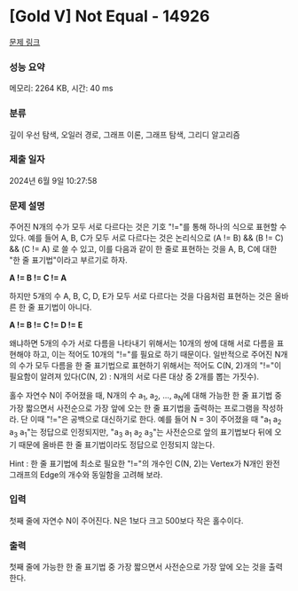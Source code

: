 # [Gold V] Not Equal - 14926 

[문제 링크](https://www.acmicpc.net/problem/14926) 

### 성능 요약

메모리: 2264 KB, 시간: 40 ms

### 분류

깊이 우선 탐색, 오일러 경로, 그래프 이론, 그래프 탐색, 그리디 알고리즘

### 제출 일자

2024년 6월 9일 10:27:58

### 문제 설명

<p>주어진 N개의 수가 모두 서로 다르다는 것은 기호 "!="를 통해 하나의 식으로 표현할 수 있다. 예를 들어 A, B, C가 모두 서로 다르다는 것은 논리식으로 (A != B) && (B != C) && (C != A) 로 쓸 수 있고, 이를 다음과 같이 한 줄로 표현하는 것을 A, B, C에 대한 "한 줄 표기법"이라고 부르기로 하자.</p>

<p><strong>A != B != C != A</strong></p>

<p>하지만 5개의 수 A, B, C, D, E가 모두 서로 다르다는 것을 다음처럼 표현하는 것은 올바른 한 줄 표기법이 아니다.</p>

<p><strong>A != B != C != D != E</strong></p>

<p>왜냐하면 5개의 수가 서로 다름을 나타내기 위해서는 10개의 쌍에 대해 서로 다름을 표현해야 하고, 이는 적어도 10개의 "!="를 필요로 하기 때문이다. 일반적으로 주어진 N개의 수가 모두 다름을 한 줄 표기법으로 표현하기 위해서는 적어도 C(N, 2)개의 "!="이 필요함이 알려져 있다(C(N, 2) : N개의 서로 다른 대상 중 2개를 뽑는 가짓수).</p>

<p>홀수 자연수 N이 주어졌을 때, N개의 수 a<sub>1</sub>, a<sub>2</sub>, …, a<sub>N</sub>에 대해 가능한 한 줄 표기법 중 가장 짧으면서 사전순으로 가장 앞에 오는 한 줄 표기법을 출력하는 프로그램을 작성하라. 단 이때 "!="은 공백으로 대신하기로 한다. 예를 들어 N = 3이 주어졌을 때 "a<sub>1</sub> a<sub>2</sub> a<sub>3</sub> a<sub>1</sub>"는 정답으로 인정되지만, "a<sub>3</sub> a<sub>1</sub> a<sub>2</sub> a<sub>3</sub>"는 사전순으로 앞의 표기법보다 뒤에 오기 때문에 올바른 한 줄 표기법이라도 정답으로 인정되지 않는다.</p>

<p>Hint : 한 줄 표기법에 최소로 필요한 "!="의 개수인 C(N, 2)는 Vertex가 N개인 완전 그래프의 Edge의 개수와 동일함을 고려해 보라.</p>

### 입력 

 <p>첫째 줄에 자연수 N이 주어진다. N은 1보다 크고 500보다 작은 홀수이다.</p>

### 출력 

 <p>첫째 줄에 가능한 한 줄 표기법 중 가장 짧으면서 사전순으로 가장 앞에 오는 것을 출력한다.</p>

